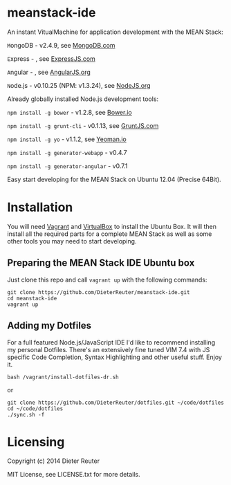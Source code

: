meanstack-ide
=============

An instant VitualMachine for application development with the MEAN Stack: 

`M`ongoDB - v2.4.9, see [MongoDB.com](http://www.mongodb.com)

`E`xpress - , see [ExpressJS.com](http://expressjs.com)

`A`ngular - , see [AngularJS.org](http://angularjs.org)

`N`ode.js - v0.10.25 (NPM: v1.3.24), see [NodeJS.org](http://nodejs.org)


Already globally installed Node.js development tools:

`npm install -g bower` - v1.2.8, see [Bower.io](http://bower.io)

`npm install -g grunt-cli` - v0.1.13, see [GruntJS.com](http://gruntjs.com)

`npm install -g yo` - v1.1.2, see [Yeoman.io](http://yeoman.io)

`npm install -g generator-webapp` - v0.4.7

`npm install -g generator-angular` - v0.7.1


Easy start developing for the MEAN Stack on Ubuntu 12.04 (Precise 64Bit).

# Installation
You will need [Vagrant](http://vagrantup.com) and [VirtualBox](http://virtualbox.org) to install the Ubuntu Box. It will then install all the required parts for a complete MEAN Stack as well as some other tools you may need to start developing.

## Preparing the MEAN Stack IDE Ubuntu box
Just clone this repo and call `vagrant up` with the following commands:

    git clone https://github.com/DieterReuter/meanstack-ide.git
    cd meanstack-ide
    vagrant up

## Adding my Dotfiles
For a full featured Node.js/JavaScript IDE I'd like to recommend installing my personal Dotfiles.
There's an extensively fine tuned VIM 7.4 with JS specific Code Completion, Syntax Highlighting 
and other useful stuff.  Enjoy it.

    bash /vagrant/install-dotfiles-dr.sh

or

    git clone https://github.com/DieterReuter/dotfiles.git ~/code/dotfiles
    cd ~/code/dotfiles
    ./sync.sh -f		


# Licensing
Copyright (c) 2014 Dieter Reuter

MIT License, see LICENSE.txt for more details.
